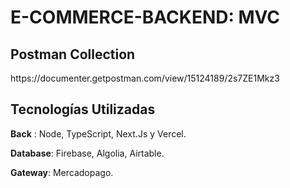 # E-COMMERCE-BACKEND: MVC

<h2 align="left"> Postman Collection </h2>
https://documenter.getpostman.com/view/15124189/2s7ZE1Mkz3

<h2 align="left"> Tecnologías Utilizadas </h2>

**Back** : Node, TypeScript, Next.Js y Vercel.

**Database**: Firebase, Algolia, Airtable.

**Gateway**: Mercadopago.
